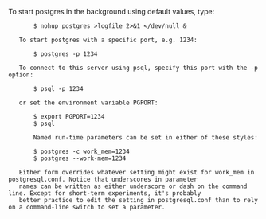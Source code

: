  To start postgres in the background using default values, type:

           $ nohup postgres >logfile 2>&1 </dev/null &

       To start postgres with a specific port, e.g. 1234:

           $ postgres -p 1234

       To connect to this server using psql, specify this port with the -p option:

           $ psql -p 1234

       or set the environment variable PGPORT:

           $ export PGPORT=1234
           $ psql

           Named run-time parameters can be set in either of these styles:

           $ postgres -c work_mem=1234
           $ postgres --work-mem=1234

       Either form overrides whatever setting might exist for work_mem in postgresql.conf. Notice that underscores in parameter
       names can be written as either underscore or dash on the command line. Except for short-term experiments, it's probably
       better practice to edit the setting in postgresql.conf than to rely on a command-line switch to set a parameter.
